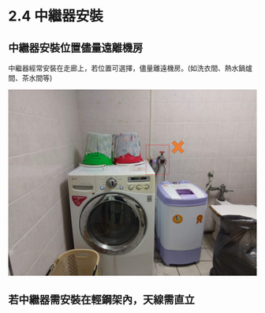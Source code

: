 # 2.4 中繼器安裝

## 中繼器安裝位置儘量遠離機房

中繼器經常安裝在走廊上，若位置可選擇，儘量離遠機房。\(如洗衣間、熱水鍋爐間、茶水間等\)

![](../../.gitbook/assets/zhong-ji-qi-yuan-li-ji-fang.png)

## 若中繼器需安裝在輕鋼架內，天線需直立

## 

